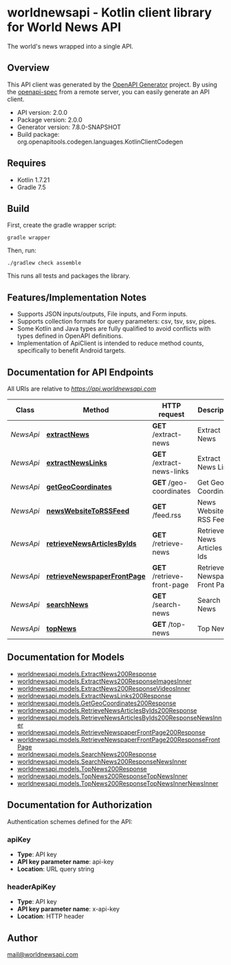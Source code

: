 # worldnewsapi - Kotlin client library for World News API

The world's news wrapped into a single API.

## Overview
This API client was generated by the [OpenAPI Generator](https://openapi-generator.tech) project.  By using the [openapi-spec](https://github.com/OAI/OpenAPI-Specification) from a remote server, you can easily generate an API client.

- API version: 2.0.0
- Package version: 2.0.0
- Generator version: 7.8.0-SNAPSHOT
- Build package: org.openapitools.codegen.languages.KotlinClientCodegen

## Requires

* Kotlin 1.7.21
* Gradle 7.5

## Build

First, create the gradle wrapper script:

```
gradle wrapper
```

Then, run:

```
./gradlew check assemble
```

This runs all tests and packages the library.

## Features/Implementation Notes

* Supports JSON inputs/outputs, File inputs, and Form inputs.
* Supports collection formats for query parameters: csv, tsv, ssv, pipes.
* Some Kotlin and Java types are fully qualified to avoid conflicts with types defined in OpenAPI definitions.
* Implementation of ApiClient is intended to reduce method counts, specifically to benefit Android targets.

<a id="documentation-for-api-endpoints"></a>
## Documentation for API Endpoints

All URIs are relative to *https://api.worldnewsapi.com*

| Class | Method | HTTP request | Description |
| ------------ | ------------- | ------------- | ------------- |
| *NewsApi* | [**extractNews**](docs/NewsApi.md#extractnews) | **GET** /extract-news | Extract News |
| *NewsApi* | [**extractNewsLinks**](docs/NewsApi.md#extractnewslinks) | **GET** /extract-news-links | Extract News Links |
| *NewsApi* | [**getGeoCoordinates**](docs/NewsApi.md#getgeocoordinates) | **GET** /geo-coordinates | Get Geo Coordinates |
| *NewsApi* | [**newsWebsiteToRSSFeed**](docs/NewsApi.md#newswebsitetorssfeed) | **GET** /feed.rss | News Website to RSS Feed |
| *NewsApi* | [**retrieveNewsArticlesByIds**](docs/NewsApi.md#retrievenewsarticlesbyids) | **GET** /retrieve-news | Retrieve News Articles by Ids |
| *NewsApi* | [**retrieveNewspaperFrontPage**](docs/NewsApi.md#retrievenewspaperfrontpage) | **GET** /retrieve-front-page | Retrieve Newspaper Front Page |
| *NewsApi* | [**searchNews**](docs/NewsApi.md#searchnews) | **GET** /search-news | Search News |
| *NewsApi* | [**topNews**](docs/NewsApi.md#topnews) | **GET** /top-news | Top News |


<a id="documentation-for-models"></a>
## Documentation for Models

 - [worldnewsapi.models.ExtractNews200Response](docs/ExtractNews200Response.md)
 - [worldnewsapi.models.ExtractNews200ResponseImagesInner](docs/ExtractNews200ResponseImagesInner.md)
 - [worldnewsapi.models.ExtractNews200ResponseVideosInner](docs/ExtractNews200ResponseVideosInner.md)
 - [worldnewsapi.models.ExtractNewsLinks200Response](docs/ExtractNewsLinks200Response.md)
 - [worldnewsapi.models.GetGeoCoordinates200Response](docs/GetGeoCoordinates200Response.md)
 - [worldnewsapi.models.RetrieveNewsArticlesByIds200Response](docs/RetrieveNewsArticlesByIds200Response.md)
 - [worldnewsapi.models.RetrieveNewsArticlesByIds200ResponseNewsInner](docs/RetrieveNewsArticlesByIds200ResponseNewsInner.md)
 - [worldnewsapi.models.RetrieveNewspaperFrontPage200Response](docs/RetrieveNewspaperFrontPage200Response.md)
 - [worldnewsapi.models.RetrieveNewspaperFrontPage200ResponseFrontPage](docs/RetrieveNewspaperFrontPage200ResponseFrontPage.md)
 - [worldnewsapi.models.SearchNews200Response](docs/SearchNews200Response.md)
 - [worldnewsapi.models.SearchNews200ResponseNewsInner](docs/SearchNews200ResponseNewsInner.md)
 - [worldnewsapi.models.TopNews200Response](docs/TopNews200Response.md)
 - [worldnewsapi.models.TopNews200ResponseTopNewsInner](docs/TopNews200ResponseTopNewsInner.md)
 - [worldnewsapi.models.TopNews200ResponseTopNewsInnerNewsInner](docs/TopNews200ResponseTopNewsInnerNewsInner.md)


<a id="documentation-for-authorization"></a>
## Documentation for Authorization


Authentication schemes defined for the API:
<a id="apiKey"></a>
### apiKey

- **Type**: API key
- **API key parameter name**: api-key
- **Location**: URL query string

<a id="headerApiKey"></a>
### headerApiKey

- **Type**: API key
- **API key parameter name**: x-api-key
- **Location**: HTTP header



## Author

mail@worldnewsapi.com
